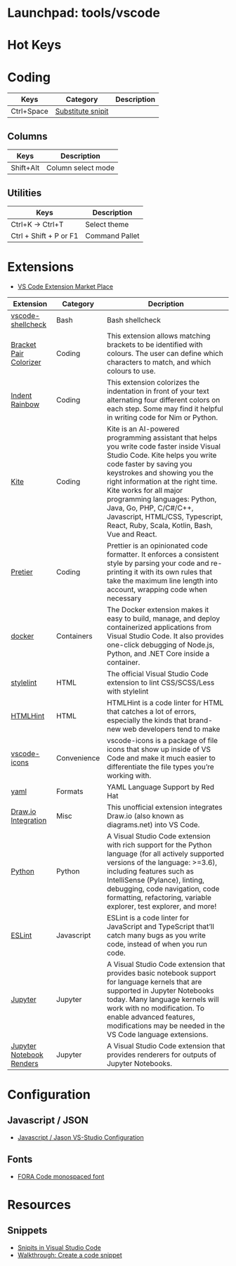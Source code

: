 # Launchpad: tools/vscode


# Hot Keys

# Coding
| Keys | Category     | Description  |
| ---- | -----------  | ------------ | 
| Ctrl+Space | [Substitute snipit](https://code.visualstudio.com/docs/editor/userdefinedsnippets) |


## Columns
| Keys | Description  |
| ---- | -----------  |
| Shift+Alt | Column select mode | 

## Utilities
| Keys | Description  |
| ---- | -----------  |
| Ctrl+K -> Ctrl+T | Select theme |
| Ctrl + Shift + P or F1 | Command Pallet |



# Extensions
  * [VS Code Extension Market Place](https://marketplace.visualstudio.com/vscode)
  
| Extension | Category | Decription |
| --------- | -------- | ---------- |
| [vscode-shellcheck](https://github.com/vscode-shellcheck/vscode-shellcheck) | Bash |  Bash shellcheck |
| [Bracket Pair Colorizer](https://marketplace.visualstudio.com/items?itemName=CoenraadS.bracket-pair-colorizer) | Coding | This extension allows matching brackets to be identified with colours. The user can define which characters to match, and which colours to use.|
| [Indent Rainbow](https://marketplace.visualstudio.com/items?itemName=oderwat.indent-rainbow) | Coding | This extension colorizes the indentation in front of your text alternating four different colors on each step. Some may find it helpful in writing code for Nim or Python.|
| [Kite](https://marketplace.visualstudio.com/items?itemName=kiteco.kite) | Coding | Kite is an AI-powered programming assistant that helps you write code faster inside Visual Studio Code. Kite helps you write code faster by saving you keystrokes and showing you the right information at the right time. Kite works for all major programming languages: Python, Java, Go, PHP, C/C#/C++, Javascript, HTML/CSS, Typescript, React, Ruby, Scala, Kotlin, Bash, Vue and React.  |
| [Pretier](https://marketplace.visualstudio.com/items?itemName=esbenp.prettier-vscode) | Coding | Prettier is an opinionated code formatter. It enforces a consistent style by parsing your code and re-printing it with its own rules that take the maximum line length into account, wrapping code when necessary |
| [docker](https://marketplace.visualstudio.com/items?itemName=ms-azuretools.vscode-docker) | Containers | The Docker extension makes it easy to build, manage, and deploy containerized applications from Visual Studio Code. It also provides one-click debugging of Node.js, Python, and .NET Core inside a container.|
| [stylelint](https://marketplace.visualstudio.com/items?itemName=stylelint.vscode-stylelint) | HTML | The official Visual Studio Code extension to lint CSS/SCSS/Less with stylelint |
| [HTMLHint](https://marketplace.visualstudio.com/items?itemName=mkaufman.HTMLHint) | HTML | HTMLHint is a code linter for HTML that catches a lot of errors, especially the kinds that brand-new web developers tend to make |
| [vscode-icons](https://marketplace.visualstudio.com/items?itemName=vscode-icons-team.vscode-icons) | Convenience | vscode-icons is a package of file icons that show up inside of VS Code and make it much easier to differentiate the file types you’re working with.|
| [yaml](https://marketplace.visualstudio.com/items?itemName=redhat.vscode-yaml) | Formats | YAML Language Support by Red Hat |
| [Draw.io Integration](https://marketplace.visualstudio.com/items?itemName=hediet.vscode-drawio) | Misc | This unofficial extension integrates Draw.io (also known as diagrams.net) into VS Code.|
| [Python](https://marketplace.visualstudio.com/items?itemName=ms-python.python) | Python | A Visual Studio Code extension with rich support for the Python language (for all actively supported versions of the language: >=3.6), including features such as IntelliSense (Pylance), linting, debugging, code navigation, code formatting, refactoring, variable explorer, test explorer, and more! |
| [ESLint](https://marketplace.visualstudio.com/items?itemName=dbaeumer.vscode-eslint) | Javascript | ESLint is a code linter for JavaScript and TypeScript that’ll catch many bugs as you write code, instead of when you run code. |
| [Jupyter](https://marketplace.visualstudio.com/items?itemName=ms-toolsai.jupyter) | Jupyter | A Visual Studio Code extension that provides basic notebook support for language kernels that are supported in Jupyter Notebooks today. Many language kernels will work with no modification. To enable advanced features, modifications may be needed in the VS Code language extensions.|
| [Jupyter Notebook Renders](https://marketplace.visualstudio.com/items?itemName=ms-toolsai.jupyter-renderers) | Jupyter | A  Visual Studio Code extension that provides renderers for outputs of Jupyter Notebooks. |


# Configuration
## Javascript / JSON
  * [Javascript / Jason VS-Studio Configuration](https://gist.githubusercontent.com/DoctorDerek/3bfb3ef6f22b69750c8af542232efab1/raw/492e91dfc227f5cd2edcc4ef407bf0693dcf9724/recommended-settings.json)
## Fonts
  * [FORA Code monospaced font](https://github.com/tonsky/FiraCode)

# Resources
## Snippets
  * [Snipits in Visual Studio Code](https://code.visualstudio.com/docs/editor/userdefinedsnippets)
  * [Walkthrough: Create a code snippet](https://docs.microsoft.com/en-us/visualstudio/ide/walkthrough-creating-a-code-snippet?view=vs-2022#:~:text=Create%20a%20Code%20Snippet%201%20Create%20a%20new,Code%20element.%20For%20C%23%3A%20%20.%20See%20More.) 
   
  